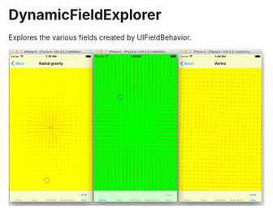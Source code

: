 # DynamicFieldExplorer

Explores the various fields created by UIFieldBehavior. 

![](images/UIFieldBehavior.gallery.png)
